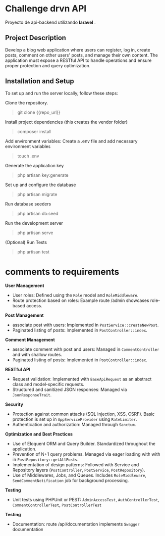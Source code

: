 # Challenge drvn API

Proyecto de api-backend utilizando **laravel** .

## Project Description

Develop a blog web application where users can register, log in, create posts, comment on other users' posts,
and manage their own content. The application must expose a RESTful API to handle operations and ensure
proper protection and query optimization.

## Installation and Setup

To set up and run the server locally, follow these steps:

Clone the repository.

> git clone {{repo_url}}

Install project dependencies (this creates the vendor folder)

> composer install

Add environment variables: Create a .env file and add necessary environment variables

> touch .env

Generate the application key

> php artisan key:generate

Set up and configure the database

> php artisan migrate

Run database seeders

> php artisan db:seed

Run the development server

> php artisan serve

(Optional) Run Tests

> php artisan test

# comments to requirements

**User Management**

-   User roles: Defined using the `Role` model and `RoleMiddleware`.
-   Route protection based on roles: Example route /admin showcases role-based access.

**Post Management**

-   associate post with users: Implemented in `PostService::createNewPost`.
-   Paginated listing of posts: Implemented in `PostController::index`.

**Comment Management**

-   associate comment with post and users: Managed in `CommentController` and with shallow routes.
-   Paginated listing of posts: Implemented in `PostController::index`.

**RESTful API**

-   Request validation: Implemented with `BaseApiRequest` as an abstract class and model-specific requests.
-   Structured and sanitized JSON responses: Managed via `JsonResponseTrait`.

**Security**

-   Protection against common attacks (SQL Injection, XSS, CSRF). Basic protection is set up in `AppServiceProvider` using `RateLimiter`.
-   Authentication and authorization: Managed through `Sanctum`.

**Optimization and Best Practices**

-   Use of Eloquent ORM and Query Builder. Standardized throughout the application.
-   Prevention of N+1 query problems. Managed via eager loading with with in `PostRepository::getAllPosts`.
-   Implementation of design patterns: Followed with Service and Repository layers (`PostController`, `PostService`, `PostRepository`).
-   Use of Middlewares, Jobs, and Queues. Includes `RoleMiddleware`, `SendCommentNotification` job for background processing.

**Testing**

-   Unit tests using PHPUnit or PEST: `AdminAccessTest`, `AuthControllerTest`, `CommentControllerTest`, `PostControllerTest`

**Testing**

-   Documentation: route /api/documentation implements `Swagger` documentation
